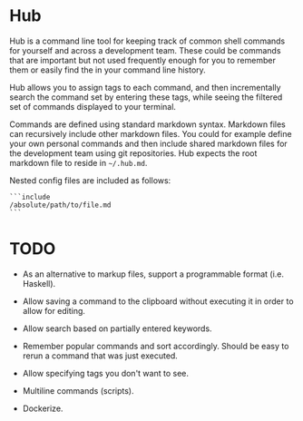 # Hub

Hub is a command line tool for keeping track of common shell commands
for yourself and across a development team. These could be commands
that are important but not used frequently enough for you to remember
them or easily find the in your command line history.

Hub allows you to assign tags to each command, and then incrementally
search the command set by entering these tags, while seeing the
filtered set of commands displayed to your terminal.

Commands are defined using standard markdown syntax. Markdown files
can recursively include other markdown files. You could for example
define your own personal commands and then include shared markdown
files for the development team using git repositories. Hub expects
the root markdown file to reside in ```~/.hub.md```.

Nested config files are included as follows:

    ```include
    /absolute/path/to/file.md
    ```

# TODO

* As an alternative to markup files, support a programmable format
  (i.e. Haskell).

* Allow saving a command to the clipboard without executing it in
  order to allow for editing.

* Allow search based on partially entered keywords.

* Remember popular commands and sort accordingly. Should be easy to
  rerun a command that was just executed.

* Allow specifying tags you don't want to see.

* Multiline commands (scripts).

* Dockerize.

